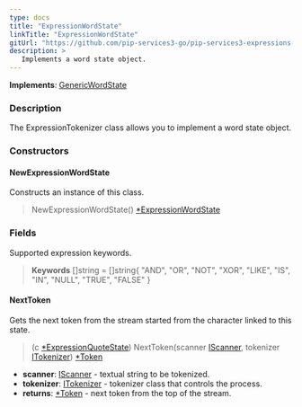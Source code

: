 ```yaml
---
type: docs
title: "ExpressionWordState"
linkTitle: "ExpressionWordState"
gitUrl: "https://github.com/pip-services3-go/pip-services3-expressions-go"
description: > 
   Implements a word state object.
---
```


**Implements**: [GenericWordState](../../../tokenizers/generic/generic_word_state)

### Description

The ExpressionTokenizer class allows you to implement a word state object.

### Constructors

#### NewExpressionWordState
Constructs an instance of this class.

> NewExpressionWordState() [*ExpressionWordState]()


### Fields

<span class="hide-title-link">

Supported expression keywords.

> **Keywords** []string = []string{
   "AND", "OR", "NOT", "XOR", "LIKE", "IS", "IN", "NULL", "TRUE", "FALSE"
}

</span>


#### NextToken
Gets the next token from the stream started from the character linked to this state.

> (c [*ExpressionQuoteState]()) NextToken(scanner [IScanner](../../../io/iscanner), tokenizer [ITokenizer](../../../tokenizers/itokenizer)) [*Token](../../../tokenizers/token)

- **scanner**: [IScanner](../../../io/iscanner) - textual string to be tokenized.
- **tokenizer**: [ITokenizer](../../../tokenizers/itokenizer) - tokenizer class that controls the process.
- **returns**: [*Token](../../../tokenizers/token) - next token from the top of the stream.
